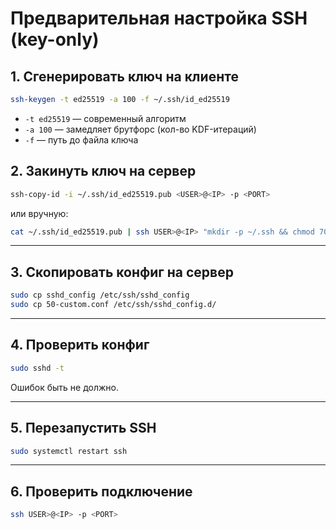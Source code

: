 # Предварительная настройка SSH (key-only)

## 1. Сгенерировать ключ на клиенте
```bash
ssh-keygen -t ed25519 -a 100 -f ~/.ssh/id_ed25519
```

- `-t ed25519` — современный алгоритм
- `-a 100` — замедляет брутфорс (кол-во KDF-итераций)
- `-f` — путь до файла ключа
## 2. Закинуть ключ на сервер

```bash
ssh-copy-id -i ~/.ssh/id_ed25519.pub <USER>@<IP> -p <PORT>
```

или вручную:

```bash
cat ~/.ssh/id_ed25519.pub | ssh USER>@<IP> "mkdir -p ~/.ssh && chmod 700 ~/.ssh && cat >> ~/.ssh/authorized_keys && chmod 600 ~/.ssh/authorized_keys"
```

---
## 3. Скопировать конфиг на сервер

```bash
sudo cp sshd_config /etc/ssh/sshd_config
sudo cp 50-custom.conf /etc/ssh/sshd_config.d/
```

---
## 4. Проверить конфиг

```bash
sudo sshd -t
```

Ошибок быть не должно.

---
## 5. Перезапустить SSH

```bash
sudo systemctl restart ssh
```

---
## 6. Проверить подключение

```bash
ssh USER>@<IP> -p <PORT>
```
